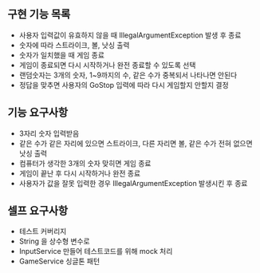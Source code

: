 구현 기능 목록
-----------

* 사용자 입력값이 유효하지 않을 때 IllegalArgumentException 발생 후 종료
* 숫자에 따라 스트라이크, 볼, 낫싱 출력
* 숫자가 일치했을 때 게임 종료
* 게임이 종료되면 다시 시작하거나 완전 종료할 수 있도록 선택
* 랜덤숫자는 3개의 숫자, 1~9까지의 수, 같은 수가 중복되서 나타나면 안된다
* 정답을 맞추면 사용자의 GoStop 입력에 따라 다시 게임할지 안할지 결정

기능 요구사항
----------

* 3자리 숫자 입력받음
* 같은 수가 같은 자리에 있으면 스트라이크, 다른 자리면 볼, 같은 수가 전혀 없으면 낫싱 출력
* 컴퓨터가 생각한 3개의 숫자 맞히면 게임 종료
* 게임이 끝난 후 다시 시작하거나 완전 종료
* 사용자가 값을 잘못 입력한 경우 IllegalArgumentException 발생시킨 후 종료

셀프 요구사항
----------

* 테스트 커버리지
* String 을 상수형 변수로
* InputService 만들어 테스트코드를 위해 mock 처리
* GameService 싱글톤 패턴